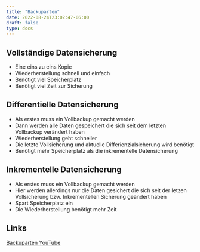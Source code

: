 ```yaml
---
title: "Backuparten"
date: 2022-08-24T23:02:47-06:00
draft: false
type: docs
---
```


## Vollständige Datensicherung

- Eine eins zu eins Kopie
- Wiederherstellung schnell und einfach
- Benötigt viel Speicherplatz
- Benötigt viel Zeit zur Sicherung

## Differentielle Datensicherung

- Als erstes muss ein Vollbackup gemacht werden
- Dann werden alle Daten gespeichert die sich seit dem letzten Vollbackup verändert haben
- Wiederherstellung geht schneller
- Die letzte Vollsicherung und aktuelle Differienzialsicherung wird benötigt
- Benötigt mehr Speicherplatz als die inkrementelle Datensicherung

## Inkrementelle Datensicherung

- Als erstes muss ein Vollbackup gemacht werden
- Hier werden allerdings nur die Daten gesichert die sich seit der letzen Vollsicherung bzw. Inkrementellen Sicherung geändert haben
- Spart Speicherplatz ein
- Die Wiederherstellung benötigt mehr Zeit

## Links

[Backuparten YouTube](https://www.youtube.com/watch?v=3NrTiOusQ2o)
